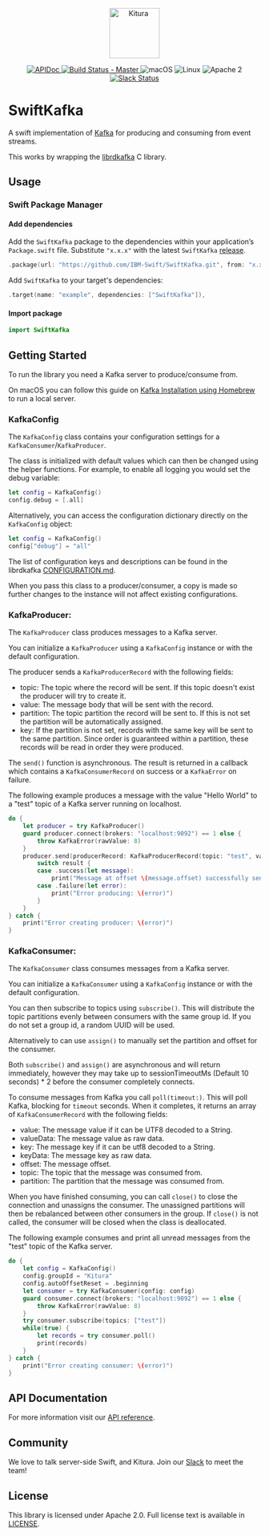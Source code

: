 <p align="center">
<a href="http://kitura.io/">
<img src="https://raw.githubusercontent.com/IBM-Swift/Kitura/master/Sources/Kitura/resources/kitura-bird.svg?sanitize=true" height="100" alt="Kitura">
</a>
</p>


<p align="center">
<a href="https://ibm-swift.github.io/SwiftKafka/index.html">
<img src="https://img.shields.io/badge/apidoc-SwiftKafka-1FBCE4.svg?style=flat" alt="APIDoc">
</a>
<a href="https://travis-ci.org/IBM-Swift/SwiftKafka">
<img src="https://travis-ci.org/IBM-Swift/SwiftKafka.svg?branch=master" alt="Build Status - Master">
</a>
<img src="https://img.shields.io/badge/os-macOS-green.svg?style=flat" alt="macOS">
<img src="https://img.shields.io/badge/os-linux-green.svg?style=flat" alt="Linux">
<img src="https://img.shields.io/badge/license-Apache2-blue.svg?style=flat" alt="Apache 2">
<a href="http://swift-at-ibm-slack.mybluemix.net/">
<img src="http://swift-at-ibm-slack.mybluemix.net/badge.svg" alt="Slack Status">
</a>
</p>

# SwiftKafka

A swift implementation of [Kafka](https://kafka.apache.org/) for producing and consuming from event streams.

This works by wrapping the [librdkafka](https://github.com/edenhill/librdkafka) C library.

## Usage

### Swift Package Manager

#### Add dependencies
Add the `SwiftKafka` package to the dependencies within your application’s `Package.swift` file. Substitute `"x.x.x"` with the latest `SwiftKafka` [release](https://github.com/IBM-Swift/Swift-Kafka/releases).
```swift
.package(url: "https://github.com/IBM-Swift/SwiftKafka.git", from: "x.x.x")
```
Add `SwiftKafka` to your target's dependencies:
```swift
.target(name: "example", dependencies: ["SwiftKafka"]),
```
#### Import package
```swift
import SwiftKafka
```

## Getting Started

To run the library you need a Kafka server to produce/consume from.

On macOS you can follow this guide on [Kafka Installation using Homebrew](https://medium.com/@Ankitthakur/apache-kafka-installation-on-mac-using-homebrew-a367cdefd273) to run a local server.

### KafkaConfig

The `KafkaConfig` class contains your configuration settings for a `KafkaConsumer`/`KafkaProducer`.  

The class is initialized with default values which can then be changed using the helper functions.
For example, to enable all logging you would set the debug variable:
```swift
let config = KafkaConfig()
config.debug = [.all]
```

Alternatively, you can access the configuration dictionary directly on the `KafkaConfig` object:

```swift
let config = KafkaConfig()
config["debug"] = "all"
```
The list of configuration keys and descriptions can be found in the librdkafka [CONFIGURATION.md](https://github.com/edenhill/librdkafka/blob/master/CONFIGURATION.md).

When you pass this class to a producer/consumer, a copy is made so further changes to the instance will not affect existing configurations.

### KafkaProducer:

The `KafkaProducer` class produces messages to a Kafka server.

You can initialize a `KafkaProducer` using a `KafkaConfig` instance or with the default configuration.

The producer sends a `KafkaProducerRecord` with the following fields:

- topic: The topic where the record will be sent. If this topic doesn't exist the producer will try to create it.
- value: The message body that will be sent with the record.
- partition: The topic partition the record will be sent to. If this is not set the partition will be automatically assigned.
- key: If the partition is not set, records with the same key will be sent to the same partition. Since order is guaranteed within a partition, these records will be read in order they were produced.

The `send()` function is asynchronous. The result is returned in a callback which contains a `KafkaConsumerRecord` on success or a `KafkaError` on failure.

The following example produces a message with the value "Hello World" to a "test" topic of a Kafka server running on localhost.

```swift
do {
    let producer = try KafkaProducer()
    guard producer.connect(brokers: "localhost:9092") == 1 else {
        throw KafkaError(rawValue: 8)
    }
    producer.send(producerRecord: KafkaProducerRecord(topic: "test", value: "Hello world", key: "Key")) { result in
        switch result {
        case .success(let message):
            print("Message at offset \(message.offset) successfully sent")
        case .failure(let error):
            print("Error producing: \(error)")
        }
    }
} catch {
    print("Error creating producer: \(error)")
}
```

### KafkaConsumer:

The `KafkaConsumer` class consumes messages from a Kafka server.

You can initialize a `KafkaConsumer` using a `KafkaConfig` instance or with the default configuration.

You can then subscribe to topics using `subscribe()`.
This will distribute the topic partitions evenly between consumers with the same group id.
If you do not set a group id, a random UUID will be used.

Alternatively to can use `assign()` to manually set the partition and offset for the consumer.

Both `subscribe()` and `assign()` are asynchronous and will return immediately, however they may take up to sessionTimeoutMs (Default 10 seconds) * 2 before the consumer completely connects.

To consume messages from Kafka you call `poll(timeout:)`. This will poll Kafka, blocking for `timeout` seconds. When it completes, it returns an array of `KafkaConsumerRecord` with the following fields:

- value: The message value if it can be UTF8 decoded to a String.
- valueData: The message value as raw data.
- key: The message key if it can be utf8 decoded to a String.
- keyData: The message key as raw data.
- offset: The message offset.
- topic: The topic that the message was consumed from.
- partition: The partition that the message was consumed from.

When you have finished consuming, you can call `close()` to close the connection and unassigns the consumer.
The unassigned partitions will then be rebalanced between other consumers in the group.
If  `close()` is not called, the consumer will be closed when the class is deallocated.

The following example consumes and print all unread messages from the "test" topic of the Kafka server.

```swift
do {
    let config = KafkaConfig()
    config.groupId = "Kitura"
    config.autoOffsetReset = .beginning
    let consumer = try KafkaConsumer(config: config)
    guard consumer.connect(brokers: "localhost:9092") == 1 else {
        throw KafkaError(rawValue: 8)
    }
    try consumer.subscribe(topics: ["test"])
    while(true) {
        let records = try consumer.poll()
        print(records)
    }
} catch {
    print("Error creating consumer: \(error)")
}
```

## API Documentation
For more information visit our [API reference](https://ibm-swift.github.io/Swift-Kafka/index.html).

## Community

We love to talk server-side Swift, and Kitura. Join our [Slack](http://swift-at-ibm-slack.mybluemix.net/) to meet the team!

## License
This library is licensed under Apache 2.0. Full license text is available in [LICENSE](https://github.com/IBM-Swift/Swift-Kafka/blob/master/LICENSE).
